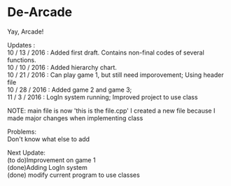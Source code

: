 # De-Arcade
Yay, Arcade!

Updates : </br>
10 / 13 / 2016 : Added first draft. Contains non-final codes of several functions. </br>
10 / 10 / 2016 : Added hierarchy chart. </br>
10 / 21 / 2016 : Can play game 1, but still need imporovement; Using header file </br>
10 / 28 / 2016 : Added game 2 and game 3; </br>
11 /  3 / 2016 : LogIn system running; Improved project to use class </br>

NOTE: main file is now 'this is the file.cpp'
I created a new file because I made major changes when implementing class </br>

Problems:</br>
Don't know what else to add

Next Update:</br>
(to do)Improvement on game 1 </br>
(done)Adding LogIn system </br>
(done) modify current program to use classes</br>
